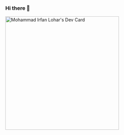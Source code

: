 ### Hi there 👋

<!--
**devil-564/devil-564** is a ✨ _special_ ✨ repository because its `README.md` (this file) appears on your GitHub profile.

Here are some ideas to get you started:

- 🔭 I’m currently working on ...
- 🌱 I’m currently learning ...
- 👯 I’m looking to collaborate on ...
- 🤔 I’m looking for help with ...
- 💬 Ask me about ...
- 📫 How to reach me: ...
- 😄 Pronouns: ...
- ⚡ Fun fact: ...
--> 
<a href="https://app.daily.dev/devilirfan"><img src="https://api.daily.dev/devcards/v2/4dDyOIyuXQsvLphSNTQUi.png?type=default&r=lai" width="356" alt="Mohammad Irfan Lohar's Dev Card"/></a>
